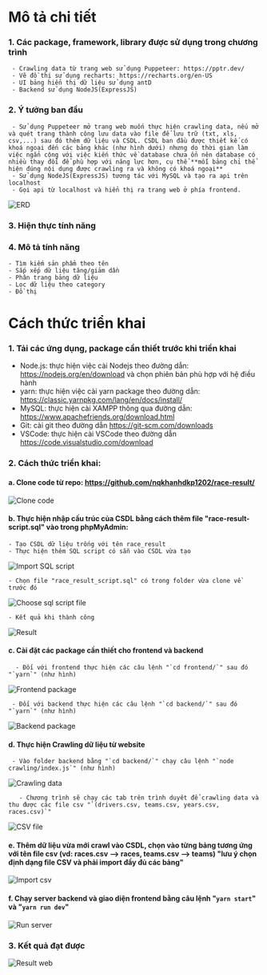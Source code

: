 # Mô tả chi tiết
  ### 1. Các package, framework, library được sử dụng trong chương trình
     - Crawling data từ trang web sử dụng Puppeteer: https://pptr.dev/
     - Vẽ đồ thị sử dụng recharts: https://recharts.org/en-US
     - UI bảng hiển thị dữ liệu sử dụng antD
     - Backend sử dụng NodeJS(ExpressJS)
### 2. Ý tưởng ban đầu
     - Sử dụng Puppeteer mở trang web muốn thực hiện crawling data, nếu mở và quét trang thành công lưu data vào file để lưu trữ (txt, xls, csv,...) sau đó thêm dữ liệu và CSDL. CSDL ban đầu được thiết kế có khoá ngoại đến các bảng khác (như hình dưới) nhưng do thời gian làm việc ngắn cộng với việc kiến thức về database chưa ổn nên database có nhiều thay đổi để phù hợp với năng lực hơn, cụ thể **mỗi bảng chỉ thể hiện đúng nội dụng được crawling ra và không có khoá ngoại**
     - Sử dụng NodeJS(ExpressJS) tương tác với MySQL và tạo ra api trên localhost
     - Gọi api từ localhost và hiển thị ra trang web ở phía frontend.
       
![ERD](https://lh3.googleusercontent.com/fife/APg5EObiLnWu6uasfa9iBMfGrqpqiU9WZoENwU8x7e4gpX0mV6v4-fUbIQy3M7_MhOVDf0Nbr_trXBtfUmDJy7G7Esyk4ZiFLorJy6Nvi-G0nm7rtUqvlth9wiUc97u0a_ikCBDAGYxw5NR0idS6unZwJ0RhW3zPzHhUzH1PqYg5Rsr2nHBnMhKWxux8Jarx5f6cjT6KzpQ8JVDBNxwMWa9rK0wGwt1W-DGAbhtfV-AGf546bEqUl0krf3LLvLw-dWlA6GPMJsI4PYtxlLjyj5zL5djXnkIf9CWiiUnphzkdxSYZckauG-PIpixvx40wnBYZ4cYFuhfysYPOtHrXpJ_-jY9TeGEOOl5DTnK-L81n11E19rF0h-6A7hQnbC53uFr27mT00iKPbGuLOb-PhZJUmtFtuMyBSD7JQ6yGMjqRear6soq6K1xeh9KxdySeMB6tz4O5-MLgd-VNc8MpxXebRh7OxQMX1hccm74ZhMJ69bq9i7D74CwE6JV-NWkLPeAhBRFL_p64gFZIXRD8LYE6APuRQfCdf9Z9LvX3_p9YDBDtrHOMTAuhwHb0xk-yMHt-ruvaJXCbfKrhK0bSOX6sPcHz0uFCVpZ8FSDGGLgKTEKIBnqZDujVI-oK6FggU94wmWcYxL9-_zuwchG50cP3DW3BShVfiWcldgYdb1jZMK7dKsLvEtQvv8tmPbiiH2PsQrKxVnvSBm1ZmXz02S-OMno-8wg2DKfM2gQhXiu4WmCBr9UCmYcVCx827CrvArKU22L1jdfnxjMXuF4f7h61IIM6SNpLXdFNDtuBHuFSQOGp6jHhiL_5TqwgcsEocNhSwLe8Ppsu6cvg3_fkW74pSrgiEwbMzsrmyUAh3q_TG6I2DFblcOqh5NeBX6QbBvnit3gjaE5Pc5KlDuBSasDaI6EGMzO2PcXh16yxLhlIilCM1ERHay5kxL9il-mJjRLRavZHAbmXq0yEKOf6NjeaqCBwpArxI26-dzGCOt8T4RcNj7Ckt_SevnQeLuzJiBooA8toPi0fP9j0Hx8mh2iKQEIIstTYtNJGJB8sj8mVXApy-gvYlQ9D1RRnUoS6VVrmkC1gzY7A7ZURZg9ja8QFSbcDZCzSOEvvGfx-2dGYvNRH-WipE_tXhx5Odr3FLKEr_EXlah-kGlpCpVJi9itjYUdDRFk0suFBxkeFto8-A2xhj-TKQaOeU-pKVaI5cRBH_kBulNVceaqHjNSZq0LjVHBGc2aDs-Mw9ujyvtAplhzhCfBmGohMzoi0eep7DtqHF-hpBCF0hjOWCbGRcmpFKvQGv59vQ7PoyxjluDgWCO_L6J3AwoI0WoaYJQ0repI8hhkLVMerV6AZ-XWSgOAMOFy4MuHArbQ1lgDEnh3oGP-D-NhQV4Tz-4se64BKINLcoWlyZB0ZKrTF2gRM3a1QA-4cVZibjlM-YwwY91Nh9aMdP43bJr_WusQ1XkPMNLWJ0dnKGu_dPYX7aGIJYOwNyFlTk-e_58Xg0W0uzWVsbuRhCR4tY3M56A_6v91ZBwvdMqUgLURVZrzY_J1LlA=w2880-h1476)
		 
### 3. Hiện thực tính năng
     
### 4. Mô tả tính năng
    - Tìm kiếm sản phẩm theo tên
    - Sắp xếp dữ liệu tăng/giảm dần
    - Phân trang bảng dữ liệu
    - Lọc dữ liệu theo category
    - Đồ thị  

# Cách thức triển khai
### 1. Tải các ứng dụng, package cần thiết trước khi triển khai
  - Node.js: thực hiện việc cài Nodejs theo đường dẫn: https://nodejs.org/en/download và chọn phiên bản phù hợp với hệ điều hành
  - yarn: thực hiện việc cài yarn package theo đường dẫn: https://classic.yarnpkg.com/lang/en/docs/install/
  - MySQL: thực hiện cài XAMPP thông qua đường dẫn: https://www.apachefriends.org/download.html
  - Git: cài git theo đường dẫn https://git-scm.com/downloads
  - VSCode: thực hiện cài VSCode theo đường dẫn https://code.visualstudio.com/download
### 2. Cách thức triển khai:
   #### a. Clone code từ repo: https://github.com/nqkhanhdkp1202/race-result/
	 
   ![Clone code](https://lh3.googleusercontent.com/fife/APg5EOaksG-TDELEp7URcAI9HRt8v7Rjfflq4a71dQCAQDlCqsTN7cUQeYyF0aVQhveGWpyZXwpGWZg6WzcrmxssBT-Hglbco5ccwAJn-_g5Y_CiqIrdw8yb3FggipO8Do6iB-MepWLL_4t7UOMvtpiZgL3XTyjWsC0gpFMgJHlJIaRIS7fsldzVp6zZ_qfKheFA-DZBywchQJMvf2DSv3ViQoFRV1FB3CAvv4zMwBzA8yPxIJyC-c0IJkPBwOer0v1htLwBpQy5uTYWRIlpS3E9vYuO4yd6_LrY71pVXkMUXsD71oqK7dpFVJ1rIJ8n-svOHyTnX036LIH3ZDL77k-C4c_EU99Laqeo0Ct32XBZfKQVBgQcTWQqyXAtuj-AJMgqYvBBgy-oLvQA57Y74WoQ64XL8_vD_foS-HzqfSCBLWfL0exJBR1qWrW-shI8z0Tn1WNlRHBBnNAlplZ-e3YjpLl0VGoSNNRjXTMuhE_tocTYf8AOW1IbIaqMNHNMqY4ldLcvNQ3RCN9FHKp57co0yrv9Kfu86Kjg_YdlJZFmu_F4YjOmk_v4qlYpRFjfnk7-tYv4VubOTY8Hz_oP3zHGWqloIFruNenDuxyjd85-vLXrxWfNEPTtkReMAgMyws5C-c4HGRPW_eLueG8yBw0EugMkycMojuWORRIffUKq32p_tHUKvT8cuQpA9ihD5YIU_VDvJsmkx9ZD4SAb-LPOr1GSndPIl1z2usB29c_RRVAEMfTPjbRLY9DqtE5kAc1QckCa2V3gF51Cc7gVJUYCR8B_iztyt0DkMqDCfOPICjCIgWdfMHHMiCTjgBuYboHmS4aVtwXBM2P7WjRnZOcVMqZxYGpnsfhfXZeGr5xC7auvJMVFaFt2wn6lzAzPbhGnZSfu5d6NTup0FsoCjA6_PturNJJAN_igrFeiMJw7Vv_SGcJIpEbnhZkugxF1s6zxpk5Ga6rs1JmifzSd0pjJdVwiVc6r1cM5TNyg0fgECt_nnr1KEwV97Z19I9EJcKJHwr1Xn3u-bFrUkzWdS5K5xvHy6M5-94c5vZPA2UMytcdi5K4uKyoIjbCv-YJkj8JwLDwMZXxz6hQssIOj0glj7b36ONtrR3ofkUbbtdPasaGYuF0N-yA6NMdufYRntquWGHk2xtx3kF-77jEU0j8BoTdQ1xZIkGzRUwmzbW5fgBPYsjt1m-YjFhBiV_qXRdnToNzIx93MKZa2bu69NcGSExX8CvEp4i-lDeByctzL-daG8hDsrleNXSAZZb2orhDtpcSpuNKjPtDOpZsIOgEMgZLxPZ_sOcsEnF-941uZjciERfbeJxctCF0isigfyKfuKMj-7PQlgTq7CZCjgtRzTGkV2uTGa5mqll-oY5Rv4Bthss_xgduHNDZCqdP7BRmwjlIQfHlfl82rIfg6sb99MhXFcniiePOpJoPb5VtDt9Jaav-FFO5rMx_6waInFIKF0AoOMVmUTwEaFSqLxoQ3x39IzeXTzNzlrdZvvshyvTHNti_UMqpeNnvM2CfCinzLMhgmgmvYaX1gZOSTuQ=w2880-h1578)
#### b. Thực hiện nhập cấu trúc của CSDL bằng cách thêm file "race-result-script.sql" vào trong phpMyAdmin:
	- Tạo CSDL dữ liệu trống với tên race_result
	- Thực hiện thêm SQL script có sẵn vào CSDL vừa tạo
      
![Import SQL script](https://lh3.googleusercontent.com/fife/APg5EObzeYylwV5MKN-KdVR40BxTeu54DHVr_7wxLUdyLt9L77c8FUZ0pHzfiOukq1LDZuWLOKKzn1tPdtnxaeR1OcyaSEH8fX-RtFG2kqN_LRFRukjamGw3ckDALtbs53b0xaVZ7uS7RZpGN7mVQr0eLqalsXxk_Xi3ICTVtC5x8wMB2iFuLWxtVFTwfH-FbYd9XEcRZCrd1RmXeaRVFUwjH3RaUO0xQ_Z5Znuo8a3OsjsJ7f-TqkkKauw3OowiZA1mpa7iaRJsD8likPCCq1l8GuKQdyuoJDyhhczyatX5awbUy-ibEKzErX3KMeItFclmdn0bQ_yi0cl_gIeYUkHm0uzaa7dPQcOgnglIh_GgW2S-yI9b-_YvTavDhblGchEzjZNI5gdvkUvW5FEpVrRW20P3JwsKPLroPEUmdKDFTo3Jq9qPwwIxvQo-tl3yFn8mpO9FKPrlSbUJha6LtVhKQbb_fDLkqTer2MvD2ZyTMOlZgjZw5PM59kusmpIJWZQGA9sHPoD7oUassUbR8hNlUKAOv-bJOgYcTI_Zz-JhKst02I3HJ5AWsSVSgI_jYsSGvLO-45BaBNp4hYAsptSwSexI2dm6kLGqYl5hTsUeb52Mso2-rSVoCzopAjEXAalg9bt03vp-1TBbV2LvpS8pP2tGALmN7yvAvrInyMeu-y12sC9nbui1OANYbhEPqM-GFrU2pVF_N990Ux7jNpWtqOkUQLLqhtzr5yCtyaXKxuO-ZHd0CJIuVprfZOUjp20MKTZmUtesMcZFAkddFIyfWvoBt961b0RpmNsptojKEJQETSUFfKlKDjERjorNUCVwspd8lph-Nj1mQ5dPBz9Tj1SrgI55CNJ80DRvqfjG6fsbuQZTRPupoa00Xxa8IVR0Ry4RYOq3ko6lhwuGF9ECfjIsaen5ngsk7InBOVrksLGvqNvsagKouU9RMCfFN1eQfyo1TVxqSehHpcPNqvP67V58OSD2Wpr0_0wQK7429Ys04lLGuPo26W59MwrcUgUPZoYVSels3yeER_qs_lVyzo75v3wPyAT7nA-Z4AjjwI9iqir2-zNUVNzn9RLIIsVRNryj_NpW2IDwvV0nW7dtHQiQ2sxnWL4iKIhozaXlcoMJLHd70iZS7kkKL1AVbijeF9-r-REgM54T4u_wgizk5u6nxXb48PmgEW46LumsxcThdeaGx9ezLxRElc9HQotzvFhDpZglJuP8guN6cBhledZH4uqNBb9FRp5KRuk1U80Tuy7wpzliA6wZl-VwNd2zRgViPv_vuZskrCk_WdGhZN40rJFL3YxFjTTzaY6SBZKLqYs54K8z8cZUMQ7ynFR9wK8FgR7rRo-milpec2cSiQ5cdkWHgkKfuFy_MQmrcxPniYE8rvbUcrDgkYAJQSHcBrOKaPn_spNW2n57E9hAwJ2uHd90kma6B2j76dE6OzSJUeXpvibrdn0__yv5s9f6GQyrnr6l0MU8peiKRc7NGXnVwnbPHjf40m61k99ID9W-Altz68o1WGmZ8kYnZ9Pi-09caIQ1dkq-iI1Klw=w1428-h1546)

    - Chọn file "race_result_script.sql" có trong folder vừa clone về trước đó
    
![Choose sql script file](https://lh3.googleusercontent.com/fife/APg5EOb4nVqd3rXxBb_kAunmBUXqOdwRCDwJ7rxQzsIWTapCoos814WAE2so-p6z8hcWSNEFxFYK-gGhpO2MymQlvN6uWZTRiwFcLgoDWybGnjRriRZd3uutJg9BPvBS4m9VkyWK-jn9OVlfL9aTa00YpKC2EOsUlL06JL-w-BrTjxYF1SPOKudRSBO6QhlQSaI2Ibf2pet7jaD88n82FVg1WHY9NGbAVtlxjDoYqkcQDlwloQzm1bBqiJgWuyfONzyIYqACOUCdRJxuh8H4ChKiZ6KU39M7DAQUO06UFeirQsufANaO_1RPm7jQ-2L6IfAbO8jJgSf9POzQe_Td29NYfkMyGBmwEeUKfKdt0iq2MHNYUH7U7g5GgbDoxYGqurKgUf6rB7qXs4i955D7V8e1gwCREQeJB3w4QIJMsRZ9XglX9unekJa-C7OBU9y9KALVDtUiXoGKpexzbXFMEgySJj1UnYI0qKpbxtZ4VZohOJycOwqW_lSJLtvsUt1AwY2hmGn8E_ulTmAXUOWvxpUJd79soNG9eJxJ80gJ0y86eXYp7uQiaNP5SDzUHR1BAz26nbkWnHXHyO_5obxlr_d2cQP28wDkjDqqgMvkms8OjxUf4TV2HskceKtownps7FTVz6LHOkLyM_LNImH3dTEWA0xyaS_CYxByycmOcPt64COAO6B50PchNmEE0opEFjJ2e8oJLEHGyw5XVyACjUDZrEjM9IoG7xyEwiZ1X2yxZx0n0kFfV4qq5vH_c50uO_QOReZTTbyKwrij9tE0NIzZPHYsGVIjy7L4MWMlne3Msg6wIvMyCMsD8q0MHnozDsFSrXDofT8FVoa4WGATSq7IjP_ATNdJZgi3hMka7xBYSRRq6ueUEEVXqfZI75xoCe6GHsk5Oiml05t0YJ4QbniXRuOiZKPzEEuy4QiDs6ZRYteO9YYGMu9vdz53E-TAHbCC-xeorleqNcRaj89e9o7BDyNJ64oZYimmbSJs4q45vpFV5JxnRjoqABWxkbTDdvjgzXRPtVViLs72hVvI8Q38iDU0xCTP94uv0PTiJSOq4jZ1jhItFUxRFZN9Fd_kW08CzGEqpfNx7CsdzTvF0MINDPJIcuea6a53sAUx7TCAZ-CrNSFoBPZ2bOxZDs0BzGyk0uKGbUnEZ-ktXtJ_2X4rTDBbIPqN_SoWRSNK6p65euziLCz_TpFVkfCEpEHYBxAHDFgtOsSthuE21jOy5t_qKer-A1QIeKDf9QZ4M0MAP04EtwZdRGwbw7IARp5k9fRVBww_CrUSi3qNL8wAXJX-LrzT8iCYtkIOOFaNVIfP6DWDGQqRcTGhxnNfTV1AZCDucIOycKF2kzFK6k7t8U1f3Dx0b-DS76TQKYXD-lPAznUhcRI2bRVdHGbjm7rZnFpbg8w1q5dXwF5bi4mR-tJlsltUSrpBcBuwjv5Up9UPzvpnsMMGhpD_oninhWByZFzoABSL_kZjECymNlkgYNBM8XHLpCZuNPZwqstZAFbh0TCu1slbFq7kGd6-HdD0k4JFEokQb9n58u-T4TWH9w=w1428-h1546)
    
	- Kết quả khi thành công
    
![Result](https://lh3.googleusercontent.com/fife/APg5EOb_Jz2ljpKdykIhxLBivpIdFC-tQwkXB9xRh0XZ0Qp2wwtgZXG0nmdzuQYsCDXnVYXqetjzOzwh7vvySEO6VvfXWeebmyMUkV7a3aPoX-dTEf6Cbx3JzAOzeLLiyZpbXKr1rGp6fD1NR6BQFZ6_OJ4bc1EZZxw5GbQN65130LR81wYYExirTijs6eo0hsL5KsGViN35yFLfyS1qhZzAZTl9Dx_Tcp7XQOhn5x4NH48nvkdxbjeVFV5qogu4BjhH7u-vPJnjdW1hhg2zaYL2Vt7jWNVcskdlIjw6aY3JBlf8p1ZQrnMi2-U-xpdro87dQYVDartzbULR-n6SoSzzAROO3196yRWFGoawp-vVzp8I8_ccI3G-yjw3UcEVHCMf8uv9-rxjfqKF2L4uLY6hpw2g0zYZu-rjT8qSW0aDYlK7Dmeb5rRF5at5dVNtW-tFUfKxyTIkV5SOHhqB8ZIyDFizQy4wzmpV9Z2JcrQ3aAPYu3r5YsX5Z85C4hrUm46G8G2Gbeb5-jmfGZ4_gBGJ7GIG86VnpI5LSZjJCivFZfl213QvVmdFsiBB17K1EAGH1YuEu42ZsrPwams6kKRQnLEtj26taFzUiJuzd7XmZIfqaIfFhGbF0WzY0niW7PL-4qU1HxLxn6b-MMDEuZfh3ved_gXmPbmiipXPkfwjWgLobttR35U2ALLCxLEzm6ZjCFf-qFBOF07f4W51x6na2s0R6wBO6MlxCG8kIfsynhBdYWFIpI6_aOPtZ8VfC-Lh0OLdE97N-cCuAyiJuy2XsEcUtSQsnlZ8rPY-BTN4yY866FgikoROOGHmRcofl4fts3xwh1ubgjQULO-og8-JB2Jxd0g9nZMgJaa35gzMxcED73aXa4XZ7Ld7_zOxtRPJwLfkpW6HsynzkeeQeXxpYnsAWwleVjMjU-1OLaLeYf_ro2NV-5U19crEz0c58ZfhFN4UUfeLOXCAqgXXjn0BkE9XATaHOHdpQEXTPyKYj5GeH-FGG9CIxxbXsoMwNFst7GdBuV_KSwHk-O0oilg3FaNNKHHZenz5TJ7y3k55I9sN1jY1jVl0wJhUdWbftLCS-p-WWHXNILcpp_ir1sMhVB1wQlCadi7P1cid9sSWlrE_tEJQCLnBMkWDzb1MiivtBrAf7L1x_bklm8HDin6lhoVpGdQ1fzyX-6TiM-DJWmPuDfumeALQTEPTGsRAStWlId6CyY_QFeFJ6Udhry4UlZ8dqM9M8hSi1tguYkyqc_xOorXSm_lNmUucq2FlwggIK5ZwB_z4f252HwZ-6Oq9NHfRDKNWxfiXJzWHOQ0v4Vl2nxl4ce0TBHrNMZ1zEuqM-t9bmjS243BlstOYvtdCznCSxKiCTD1Jr0iMW9XerG7IKyNSrgz9ZQXRCx-hITSQfN0lgnC7Wx3bOCYRwN7VdchEdygNMDrmlCvJwwsoU6mqMQ0SepIl-PAsMWehoj5Onn4gcCWB1oNQcqUOQyd7GNOMu5kp6E8XejJV51XPdGBIHg5ewR6CQFDhsRPOrmwAzUWoZ7nQSRpShcI5Tg=w2880-h1578)
#### c. Cài đặt các package cần thiết cho frontend và backend
      - Đối với frontend thực hiện các câu lệnh "`cd frontend/`" sau đó "`yarn`" (như hình)
			
![Frontend package](https://lh3.googleusercontent.com/fife/APg5EOZu3k4mdtMUUte39Yy3YavqGrO0DJSt6mKDJ7V9gSzLrOhnS_1xoxDIp7E9qIlnGGJW60AjqOIBiMckXA1BnKzXVnSvP0dlsVRdamcVeN6BDocyCD2py6oWcm8upsx6Q2w_eNzTzxciEaYkwIVuzbx9qKRjPQA8FBRR7d1iW6tDigObTl_GdfuP-Htd_m_RS3PW7wKCg8pllV215uOzWYM6P81g-sw5LZTQEzTrE37JGU3NqcxZ8jvcKaapPajy0Ex7jhwFD9a9L9fbKfCICeQwGhLTbpgj44m7CpFWbnhGD3NCXIblssDN-e1JZxzB0SlSAuCELei7AXEodkaoklfGjnSkTNedSEJkGPJVqyyYgUB32N16_cxTnF9lUDDE1AX36Pn0WJUYwB9X2eVLU3mcyaNGdBYmq8kaTwx5Fnno6N2SZW0G1sxq4U_72RtfkPCL-yYbpvzIJw2Yvh7hij6hvmPMhTfk3junlibLn3ZXBeSxDUdnHz3oES5GovnikUxrOfMnCGB0BVCnv24P_rEGohpvlIJloM9d-KW1q-J-6TUwrjRLZGO11mOKcXJtPzut_uj9LvGLAhnAquabw-tOgxsgvkiV8nyjbmjQawRMilcAwslQotd9QuD1YZV59NIQg0VIFb49lBd8y5_KkXXGkKD8Kju4Fp8N9XmGlXRBaKblgS1C-f1iwU9wOerkIPZUFCfHHTGLqY95PvqT5bnOTbFcWWOlAlZVcnDc8PuJIddXRlFekvaZf1q_Kg13nb1Tegh9sW-d_hRdvhTlXNlP0PCjzx3T1x3-DQH4hEct-OELXzMEJrSYSzKAyAT26VB3oD-P8DR6YuZ7o4mOilbV0JhKfmBi3wfnsoo8OeXXCoWq1CrgSn9WHP0Nmow8n51kfP5JT2pUxRUzJIGYlSEkG0EPKlR1YxXILAa6e8Ndbjm_OW4WWuLjNuD-OOTe1R9BAjF7dO4n3zTRaoIWv6t0VKoiKjzGMkr4ID7mJx197ep8mw4xqeV4cXcoo_IMyeoquWu3p-B7AHvoJaHdkPzJmL_0KPGxBQ5CaVOSm6tROmG-5LdVWnRpaHHROtzSNyEAOYOSIisgSSB9Q-fEieiVX7glj3FhviePoS46Ktb9KuUoV8-edRIDlz5oyyYAQMbfiPBwMf6LDqqAlFOgXi-HjFWvNtMhVSZfR0ovIzxm3_Fc8iPM8sHvFxxlThAYaTRB21Ni7A4o5CobCpudQNWCwY0_uKHe-ixSK73qDoZXbYjkDef71EAuNRzlqs_Prx9_xUZ5OiKHFOi4L2ZwgCbxvSFbE_VZXyMS9elKWAWhwYkyVQ-UwSyteTcg1v4co_Mi58zGX6PdtesumOsfToTTvhTBovEgZJN-LvmpFGIhs3-MDmEJODFWE8NIv47OgEw77nod6udLEdLJboIqPH5t9z5Bm4wog03vz5uw3d-oeaDQH9FnQaSSkZPhuUYc4ZGTth52mnTb2GA3ne_p_xv7ycWwqpYqdmuMxXbXWmTDEAfcTbuqbly4RFoyttKehJX0SWidARr64oarkQ=w1518-h1476)
   
	 - Đối với backend thực hiện các câu lệnh "`cd backend/`" sau đó "`yarn`" (như hình)
	
![Backend package](https://lh3.googleusercontent.com/fife/APg5EOYgwHjvhxPjwMVP4tX3syQYnRRxVHMhBZ04Qt_EfHLkN8pFpvVCcKU-g2ti23lyz3EoP5yc-uEzUwK-uEzCpJvtoxqEQb4Cy2D5YGyz3qfLY9X-InODmBY06kiSSMOEs8wXsgTOpVaMUBUgYmX2bxa55-WUCVvjoOkjG4SV4yAVGjWJUVJ852iGbygtXU9A1YFGDT75TD7Byb9Fhq9ZT-fkKWUFcGJdPQsvcpg3iLLFYn9E8cC6mG97ShuUxiaPuV7o80e45F-MvtfK1LVgcWsCmPZ1drwVY5LBnvuhfgq5tHa43Y56w9ai_1hdmWDR6js9QA9bJG033ASCz2qJP9NEtACTPWaOwwRZyBrNGf9xVOAiktKMvPSrB5fl8ke5VYXatGUPHfmQ5U3gqaBrTbz4WDZf4vkJBpWFuR8zNDQPESjVVJt7w9FHUbnuMP8mDHGwvskZEHX-lSQ47BL7bcJ98sOZZX9ASHSzxHPGpw58Xeka6wsnAwGTayN_bS1vr6-zT5fA84iAC0XoCag6-tRoW1UZvzRpSEGuFUV5roqZOIsS3xIsApivyTRN9LQ3BGtzmBEF9N-SCnxXgVirm-o2BpQ_2vRs_M35K2WMpFVgs-ERIRTRolioIqbal0ugya3HaJV9WsHZuuAx4GhUdckxzUGEJ4XnLJgn5qTu4G7JJRhgw0suK5e7Hi8K5mMDFxFvK5xqVU6EhobeQ96n0D-DR_ap92s87z5mIqZ2MyF-uDqC0BwzrSxrWEPQeMLUYXrbsHWfUzvYVfT0szyujVtSpAzvEUa24J4vvKDLW02Y7yLoH7wdVUqkwlVI3S-EOPU8fFpey7PGi436-2lbwSQ772iJPPyjPl1CWUuKQRrteyeF85Audd2aNlV2TW_4IYfufZ0iTrp3jVIePzMHQKyXx7q6eSzkPtyKuiIJxJ9gnXFS4NO3HJxyYMtoZfAdtHkV-UFzTeUajquLp2Hfo8X7wsfahjC-wWTCguarmcSJOdJGa7d912KxMAf4c5q5hAoAIUn6HFuYsF4uPdj3dLPoEOy8POmGXSaPTiSx_8TgG8uASZJoUYjOx83PCdmZ-ckhjmXgd1KgSWKBmgEo6SQddmcIVUmnvpacmfG-xB455-Bh1aEjo7A1nqEneLGVPH8H3FvI7MSk4_VL56ihLDc_td8TewY90z4jcd7VzCPBmnvsUi4j2n-WGw1nHb4R11m54lw5BcMim8e1N2l1AwbYOuI1B3GWGAzHe6OVZSFMQNL-huWYWBJoAE4spHpvMp8WWOM-ae5sVGv7BT0AaQeYA75NfwKT8X6OKobwkDvSDJQFsvFNmUJVoiqh13L03s4HxQYdhMGZIzuVWVLf3yMRKROVQsZ62yjWenNzY3DemKTjrr_rDoCSMFaMkS2O_P-wd-ZJNudCbM8LtBBFXd0q5JMvU9YXcGm5BB757cEHywkK7jgVIf7XWRN4UG-F-v1Ar2lUqxjoYJabZxLKZGjQqAN4ooAZRC1uOmWyUtX2ESq6gA4fC0fxVuJa7_6RAaHA58AZhA1o0EF38A=w1518-h1476)

#### d. Thực hiện Crawling dữ liệu từ website
     - Vào folder backend bằng "`cd backend/`" chạy câu lệnh "`node crawling/index.js`" (như hình)
		 
![Crawling data](https://lh3.googleusercontent.com/fife/APg5EOYeCVg_0g4kx-DzZ7ZNoSCZ9Dlu11de2xJw9LDZnC2ErPtNQYYthZLyftOyttL91cVpDEYZF3QqQjuOOvHTakvH7qffoLFRQLhROWFdw-Mws94DbJ2zov_OughDQR6rMpV5fIPSsAstRTnwM7EfrHr0vyDjV6yLPha-pFpW_Yu_fAFA_j9ELFyByOQvrzzNNwDCcq2akuFa2TuUKpsZ1eolEqNOlsFNnLCXk3ecJJQ7FHu10b_hehoLPt0t006oPm6e21CgMRFvYXSe7h2VgpENhK-WvOUkzNbUsJTGb3z43zQAJhP1A1CzTtvTHnsgq_XWgHVPlivnOK2awG8POk14mSIo-wIJOIIZwBD8f0imxIBVV7ZVGgav4tgFrIU0lC9jqVqETVygCicnRxZ-Mjbn_i9QJilR9gkPT_AcIyxyx8w_a5IjQUbPpJt2Ak4EBB7p68sEZ0KS_fV5IiQ3KkvpvvEHqA2M4-MCFxDtJmIW-IQoARTS1aJniBPNjyzdk6kou2rDAoVWGaYMM2KEwWoGllz-Zm9Bi87Rz3WW7R9XQq2-IiNRTQ8DpyQA8WtHFfCZbMV_6UmjZ3Q30xCKfdYW_BLBofzez9zKX9xNzweIzC9i0hHXD_jpSUvVBkbhUpXQ23_05xBOm6ZL_c51G088pmHGmnEnOlAvv2fQBNyEs4o5NgLTYE07od2GkHPxXvtc1KHmcjaQV_eHf8-AzKdrIM6n7KdV-Q7yWaoJCvYwLHVbidi_cHaQWT05fxBTgYf_skABLx6OiNd0PmEn3A2XnaMSmkN64vIuJCE2kmRzD0NJuX0BYF6D5gSzgF_q4UEikiowu2Q9F7etdNUMyTyEkI6sxSJy-TW5-UU3kO8K2a8cmMJKqE9Gkv4E7xlTYKBclbuB7McRQYkGrxepXbIsjRwIA6MsEr4Ad3225lWRAPKY3qrJSoEAHinkWyUzLiKfQ0Sl9cX_Yp5mW2cffsNsKCebntLOmfMNA6Tl2hdPEPi1psq0lNThEe3JJMempWmS46Dbgk9cZfY4VzX38zw8lVz9XJsDMBCXtqPmQNlU0h4f94t8bLee-ZpfrcEiFpDHkyQFAJzQmpLTSKQI_YtalM3naF0hZ-V7Z1N3QCIqxfG6bDX0Camhg4914KaeB1xQr2pmQm2jmP8x252B_bEd4Q2TDbfmQDqUIgOCvm6WTGMaYZSRg1GScrnhxvUFEWGLcaMm8-5M5sa0jTCi_W4FLlkX45yumPn83jXI_hXpb2SJ9DICRZPj6wXVAOWaEORq6lLvvTRvtTLjD0465iWKH1gtJ708XbuQfEgRHvz5bExcj8FQYF5F_ytDL7YsjfMCJrt_pERDFotVz63WyBfnPsN-SuIcBU9GSksCM436O9eosq8yUoPohNAc-SmppuWy6EdaNLISdnO12c08VuGM59PYI7B_gCclV-ibUkwCRujBd_1hc5wyAmc55aS07SyQjJQc-xe833gesUVxXuEeNDR3-knDO-MsEyWNDi8VTGvT7lQpc9nkQAaZSrbPuO0CVAbnI5NC28Wpog=w1518-h1476)

       - Chương trình sẽ chạy các tab trên trình duyêt để crawling data và thu được các file csv "`(drivers.csv, teams.csv, years.csv, races.csv)`"
			 
![CSV file](https://lh3.googleusercontent.com/fife/APg5EOZxPZY5yDXFthsE_8Wp3C4zGB-dD9qXuqUypQrNVIda45IzhK83O4jXsFQmQnZKauCLObtaeqExebks-kix1600vhfriZaKjb6mnffKI5pXkV7j6q-ADYpSpX8L1gV6basu9ok5hEdqqomcBEyRF4P2tV-zCiK-eA6m6Qj2rNS5iRhFPPvTCoB6m0iwOvXHoe7Hm8eTYzOPQQMLMCByvLBeyawibZe6Kjq6PR6_wkIqK4AZslSCIxvJ4z3GUS1EtZNk1UQbnjCfvu-BX1OvbemHoyJgJpSrBmvKMos8CAf2e9uMLECsyvBDaVlUiiLV8M0cSpRkjoiSSt6H7FnwaI44NKZ9qktrSQ3ynP4wcZ9CnX5xUHTSBwuvNqXBeb_ywf4zJb5S6g5w57mPiwtGe3rOZQNLeDfcjOLA0ers0ywXUV9s_HrL4ZPLlu-inkzt7dXPnEn0ImzLJuInZpn_WOHv_JW0_QvWfibQZ1XLnLv0z-JFqHqV4VAHQ0dOFiRevc1HFmM1jwqL-VWGd1-jXMWP4QSCXugF8s7cnTVKhUxruxqbeCYxamvQpywrwX7G7NL_ipLLbGF5X764siYB5PJzpCyXdWEfJgLy-LErpKRrbrlb8Ve2n8HC7k4oGctEtbOdozeBkSpMnsDowCTz66fs31q-KdQGsfEm0YNxVGDLHkZyxlfI4odMA_p-JsGev3ISSzo8EP__diKTj_qREw_APXQSuoWQ7LlpNXPlWUaSPh74z66EGewDZZyshNJEWZK2VqnCR53bx0AVrrsZKFJR5wEUDiT8FhkxJy3Pngcq-s80XH-0_dSugJtv1hizw3nR0CjIHvH1ugcYQmozR0vyVDNaxOkHuiaLgF7euvOKCfdXdGx3y1KYgs7U4mxZBk2P2SL9uqy8NZLQyHQYdZqLO3fnOjYak49p_q8VrhakhMFblg0pz0WAOPuGXu1WbqRGkA82XvRdFTVKP_trJuXjiZpLroXTyEw2f-iAk8TfhJT_RNe9vzCWg2fcMv8oBPzBzR0uWMiI34ZdEu7-XF_ivMf9kRzgwjkL1iYwjFVEtDoRv08gKEC6jRlMnQZORsKDhXTUuxzkFZm7ZeVQx1aOS4zgrY5rYv0-rUZdZLRNiHTz4zt5ZQ_VhrHdesEIzv3OSelSA88c6AqgYAnh7AzVF4bSjqzEJ5FEqra1jCUYK33BmAiFMkM5l-J5QSGpCBPV83N8Zjv8prQ_e069_mAfd6PvVyAUjyRRZibG4d-BuBPKUftrZq6wpWVx9vXTXwmyWuPGkrp8nR1cAbTfdEK5cwknaflX3nBuReQQZmJNskkdcGmuAzZACS8xpz8ZQdOM4CyG0dvOWDTG-PQVM-mlpH6bJaCiQGfsfdLPyEtTFy376Gdh6ITlzz6ep7tA0K4Hn5nqGEMnYtMpB7bwsRNBVE5B1X2UxPPHOT3ITaxF_itlqSxc7aCxxN-WBZcOLjGGN2fZAECsztRzx4xzY5Jo-wqdZ9GA7Ydyf-xRCgkIX1eJlNnM6l8pwHPCcKWWvcdUfVrKtG1QkHe_4g=w1518-h1476)
#### e. Thêm dữ liệu vừa mới crawl vào CSDL, chọn vào từng bảng tương ứng với tên file csv (vd: races.csv --> races, teams.csv --> teams) "lưu ý chọn định dạng file CSV và phải import đầy đủ các bảng"
![Import csv](https://lh3.googleusercontent.com/fife/APg5EObJ0LcJmIlcIcPJlimJ_J_7RcKwZ4iJISmWxNC-68cWVJWZTC3CqM0xtVYka_ekpl-xCnCbiUhZ83xUA39ZbVtMcXXLzQdFT36aYa74j4_x47eeu4c1JVZOosaZ7ZDkROT3uha4JvUIKNu9P6ud_pWGOEtMM7b-aptWxvX2NibilWQW5B6uE9z1Ap8NqwD6ircM5eejufgH0R_87pnv7qOdT7KYOTxfsPMstvu8ufTVe4XDNgToxGpoNnksCI0an1OzdmGjJr9lCHQZrH6rlmA5Q03JrRaKvuTbVSn7Tnt6Xn1JKjOP06VpcLoU9dk1ZUfiEtpjzlDw5ULsutBIeO4dZLsWm6Nenm4B223d-fl85q28RoT4rkb0ayAg-11ngkZoXp_b79HfKhg0T4BLQHJeG9iHJsvBziFKVKqGy-Sr_L2YLFULea1e39o3RiJKKaxJTCCmNcGMacYVHpIHkCW98FeTXnLTl0zgVxa4KuoGhYq1e-f7ejz3-xlNC7Wu2HYZgdhjiiz0BLsMns28skxfOcJ2z-tBXApYfUMbq2ITnffG8eBu8CEeZZLS6DqHKxGRAPg75IKHvoS-T6ZUXA_6dv4cZ5X0cTY9bVqTMtCqNHh6uKiEtPegJWtFfcngWGS50uc5IKNlq2KjL6ejQeC-y9B0mB-3mqGCUy0jzPSnXt21X_hXk161kZoN10o6CITyBsM6XS1m0C6_GA9vXVTiMZIUShCosMPZDVxlGooATavNriapb9MwO3KWiieVwtuqjTYaoUzpH5KtR5VRx4TLFrgKUJwE_TquSCAvuACLRRGh7rb3ZLbvjtlZH5MDPYWGJA6LTm2l-QvHOPqyz3-Aj0QG4s77FHzPr_5ID36aVTRwEMq3wjFbn8xOHoZ7SJJc9ZYvLghxrmar_u8U4KKt5sdfAcMyQwh9EfBiiZPAG-g3MTLNIF2e27qSI7GZcrNKCztAXfY2vGiRIpbaI6XFKH1jEcI3n7yxshMR98c0hMV6NjGLynhzl6OSBxcHPms1HvxSOc9FMctYBs5xvzwtVRQjhgAY3YaeBBPyikQiHJBmGdL0mONoRghu-dg4nNBqdlaJ2mV3CTJG5il2APrVGTFa6MoceC7Sfk0oCarQssGjyeE4cG_4-uJZtqY0a78_RmvAdGd-wZ0ZI40AKIIyo29a5-lPb4W2bYVxicAjgak_mU7fxNyg8FBtTCQqZxbTjYtOQ3pbrBtNs0YRK32lJwozOXpOF_0cmFmt-CxDQE7xHiVEmVRGiMLRqlANFAFgEYW4lhPHPDvlYpAvT65ox1l6Uyi7k-XR_ja7tpPqGiLTuFzVXfqrlCSWqoRRJUp4r40caUNyIJnMrM4JBiQbD2sPI_rkNHqf4IDkYfZSkYJClu4udbCV4njaxq_zVRYg2iDGGmimnQxHCvRxMEfn8GmDBBVN2CCWEgQQmO5xb8BexJ931EzEAur-Yaf4NpZR_tVj1QZbx-cFvKNI6nrkyPWMJ32req5tHG6Lp-XnaasXwu3YQZc9fgekg6rldBt-l2yNHp3Q0qiDeQ=w2880-h1578)

#### f. Chạy server backend và giao diện frontend bằng câu lệnh "`yarn start`" và "`yarn run dev`"
![Run server](https://lh3.googleusercontent.com/fife/APg5EOZCf0JWfy6ArphMTbThRHF0g6JOhLIPPjtzpmrndbOiJYVtslJsIcK8iWP-GEw7cCRuwqnAkue5vu0Sl3QIuUoYO-0hyBf11vKK54I6ndOD7v8bT8FeG8S2krhYICQGLgvVVdAfILsycnX_-d1iG3FM9HShmJnYCg9FVJAB4nPZ2iwFsGGn1E7UOEhwuEz0nUSI3W_NWvhIhAnlacbXHcdMgQ_s2t640yWt5n4bzkmcN28rrBqCT85ksL6Zpsqq73oHB0Fky48XISRFk51nQ1lu9hZUyEM6qc2oycHz2uJBe29KTHs7C5gOTwqX1OI0pi_9_pV_0CsXZZk0-LzBSr0zdXQWDUCYfQewR4iL92muRTyLcVcTv8vxsh0At_rnM9ZiXxIwYms-OLdbbiyn9F24aVji6Wl66peaoUodUz_7zrVfnWKffEFobPY5o-ppFcWK3w6uHBn8VkZ0KNNTBoRrrQel-LX1eDAyuyAQx9oglawGIwQpnackAToT9rqA_Zk08cVuq_7pySKOC51LqNATi1Ly0Ise7VD-sdjqGs5Q2rAOF_jchoOuhV1FwNcE0W1z9jFriaumKiuvr_xCiyQdDRMdKpcsqgKGbBUMnp-bEJJs5RFxedXVpgnYcTHW4wYnhaOUDHEDxI7tJOxawSCW2ANw2z43liOu5ltYXGUVWVJRdYfiY8z9TFcX-bgABP_sgqXueGf98qMPa21Q4l0w7CZq6Hm-DHbu4jnSgtVGVPTO2lLG2RnCtstJAi1exdxsRBDBF75qak2E2GBcBsnYB8asQ88kSal0m7h_0c5ZMjb4RpoCXS-kb00LmESnqay8DFyHJKJ8argGeyefWLju7NOijAk9aZlAuVwHPEoKfD6IvSlb6n3ahacTHsJXURe61SfY4JmP8q7YOvAFVN-ilRd-8RBa7jDHeutOvwl9-0j8dZiyRQR4q04NiBDRg5w8CltWwgN8aeidfg8QzPaaK7TCT7ax_LJWyBlR9MdG97PHR58ItoZ05dwmNuN9Cka25SSmvqR6Ru7X1NzwyquGafd1UzvVdCkBF3muH_5pALetEmWtIbrq-Fsfp555Xa16_E3Ykxu6CwwFskT9Lrhq5FRJ9AZzqfwynRlHC2ehXu3wS_bvqf_JYnv2hijJEcraGlEEgfZW7w2WUH025iBWXhk54ZZVzgMxISGG41b_cJJ2pbpi3pAevr3yQ27DjDRz1Q48uOK21ZY6xIft1oBoLiv3dcgWfWPheMD0Co96PHyraE9CD0_bGZR_gjWuYzz3oEgNZdjgFw647dkfh_7-RZ3rw1GYrY7H4DcDaVoToe-GMa46CPTxAJeHskAwIO337lejHgIQVvJPqombBaTzoslmdIvqBGrRCDeSgonLaQAPPkmAloyxQBGQT1rm-sm9vxRXDH7inNfo2rBM_LxmgDubGtCWBI_u88chCz18voH9jfIsfGKQaGLOgdwIDAATig3oFLKl_DfyPTO-ADFQSN9all0pFOqJcCBlngd613ZK7P3xf73YS6Z9Wiiu0v4oM-Bl8KnwMDMbtw=w1518-h1476)
### 3. Kết quả đạt được
![Result web](https://lh3.googleusercontent.com/fife/APg5EOY-udxtTJrD9eLIhceE2BX0bka0LRAFP0GWa2JkngWf9lQaCiJte67BMwsAulgyQoR0fPteIjETRlc2W3UTevZncTTNezCJoDA81Ltc4_rOsPcsvK2nki2M2-FxLOlrQvRY2rtGTpSyJErJ58N0qsbi1RUiIqRp4_d-KnFM3hZoTiAAolpw7VJba_QR3VraxKKABNNgQeUwrZ5-QyzRUw1ZFi6xhAnxDUYL5Ax8h2kAaTshYqbFxCBS4TNTZcdL_NZqGS_-45zWkTdxaCIv1B5DDj9CAMmKIbeupPPeZ8-jGULf3zvcuCG_kYOpNMzav0QdE64RJXvZTHKcYgu05ZVSwpjb-5eJ5cM9m4fXK_AzwbQq0EYPrt6RtJrps6iFMxhNWNavKm5-vWTSwo2aLn0CFq7zyhM_A_hEziEIRh_iLjh1zB1xF8onAqpf6tt3-hSug9KZHwYRdVRdsymQpMQzFMcMxtu7hGln2IcTuEsTs3EWBlRp56uOCUHPmIlgHuuCuCLm1-8Gsl2weOsIuMxWvcVusK-jWRQ99uTcLH1NsGljwHRe-0nKJ2gyPX8fWFeQAvsstjiWMPCai7474yNSCUMUEIdJG8qGDFhBF2Gnj5G1GmjUHpl0BWm3LJ3khF5ud0tgY5rOOMaRtTWEI5OAGgI3gwFy287ho35Umr0kgZMR8T6Vokohtl5GzSyIDAkPUi1MMuEamfANTpa-aV0PTRMBGrKBOGoc2cB7bi1WMbSfE0tq-51PGhDc63tRqz6-KaKO6j-UW10_OZfFlU7yZgdFMIWnNqxZHT4smiiTgqC92vhvC1LehhX2sM8z6jiDFL5wrUp5vEpmf6HsqCQztnQqEdbUE67JwWh04OGJjk10D8thQDc0H6jLy8G4C4L3VK8vfW_W0gfmuh4kAtx8OhP7HqXKkdDh_i9ioWwG95QP_knnx8Bl6rItUbBqJcj7Vn6TyNkWRgEUSJJYCItyu-UzmI0xV3HwDUjdpNZOCeTc-VtrUxc0UWEc1D-l12vYCQqiTcPMeQkMB8z0STFgg2QbJ0uVI1UU1Zm7m_HEUY_Vp9-xloMJ6tubETJ5UEOUZdBuzUU32H0LWBvKyAztxSBSePVOTl_kOo6EUkqnyDgIQu3shpYRKOpM0u0pXRX0VyJSweu9_i9pkkPko2fZdS6I91l2VUU-Ev_e_vDujH35dTl8LayoYiXoOYD2fzPcYNHAlqiZeo7u6WDOeCRSrGjHsr48dp1W40yvg6hVoeCr8-GLtQzh1gA4vHrMK8cxZ-ZdASpfX01S24KjTaA14xw1z3c4D9kLpf16Xd9MgxktWZniWoDpcIjE5C4zqqw21rW2ZJLS9Ln9vLk3moQ7VecTf579InixgC-tYrkZGUeVp-GQvsbNN5EbgkDJDZqtFyVc1qVj2bVOLPGSMl3VvRn366mZhnyS5WynnImZ1Sf61duXAxh76V5zOQGEs0gWsEJqsQXGgsWlWPMNYmJMiStB-4E7UehxWRxxyxvxwVlWD-qifQliUreawwun9DLUh9U-oVV09pU5HQ=w1518-h1476)
